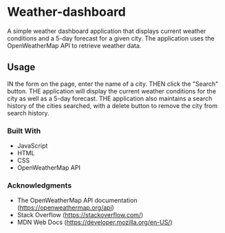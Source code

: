 # Weather-dashboard

A simple weather dashboard application that displays current weather conditions and a 5-day forecast for a given city. The application uses the OpenWeatherMap API to retrieve weather data.

## Usage

IN the form on the page, enter the name of a city.
THEN click the "Search" button.
THE application will display the current weather conditions for the city as well as a 5-day forecast.
THE application also maintains a search history of the cities searched, with a delete button to remove the city from search
history.

### Built With

- JavaScript
- HTML
- CSS
- OpenWeatherMap API

### Acknowledgments

- The OpenWeatherMap API documentation (https://openweathermap.org/api)
- Stack Overflow (https://stackoverflow.com/)
- MDN Web Docs (https://developer.mozilla.org/en-US/)